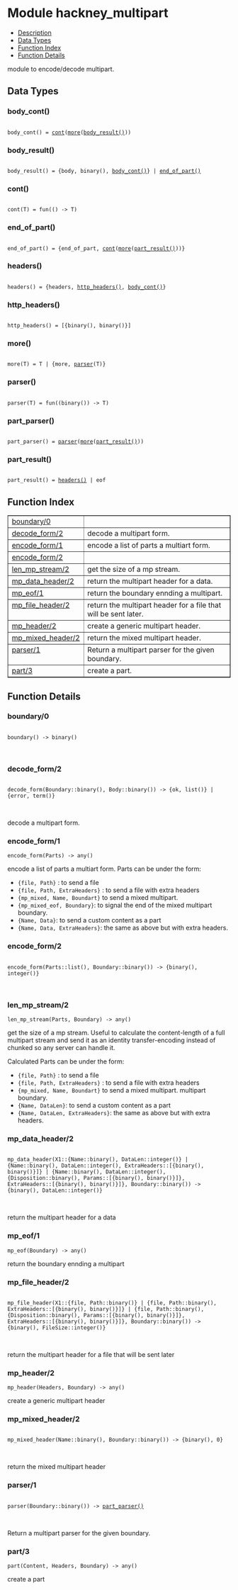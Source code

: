

# Module hackney_multipart #
* [Description](#description)
* [Data Types](#types)
* [Function Index](#index)
* [Function Details](#functions)


module to encode/decode multipart.


<a name="types"></a>

## Data Types ##




### <a name="type-body_cont">body_cont()</a> ###



<pre><code>
body_cont() = <a href="#type-cont">cont</a>(<a href="#type-more">more</a>(<a href="#type-body_result">body_result()</a>))
</code></pre>





### <a name="type-body_result">body_result()</a> ###



<pre><code>
body_result() = {body, binary(), <a href="#type-body_cont">body_cont()</a>} | <a href="#type-end_of_part">end_of_part()</a>
</code></pre>





### <a name="type-cont">cont()</a> ###



<pre><code>
cont(T) = fun(() -&gt; T)
</code></pre>





### <a name="type-end_of_part">end_of_part()</a> ###



<pre><code>
end_of_part() = {end_of_part, <a href="#type-cont">cont</a>(<a href="#type-more">more</a>(<a href="#type-part_result">part_result()</a>))}
</code></pre>





### <a name="type-headers">headers()</a> ###



<pre><code>
headers() = {headers, <a href="#type-http_headers">http_headers()</a>, <a href="#type-body_cont">body_cont()</a>}
</code></pre>





### <a name="type-http_headers">http_headers()</a> ###



<pre><code>
http_headers() = [{binary(), binary()}]
</code></pre>





### <a name="type-more">more()</a> ###



<pre><code>
more(T) = T | {more, <a href="#type-parser">parser</a>(T)}
</code></pre>





### <a name="type-parser">parser()</a> ###



<pre><code>
parser(T) = fun((binary()) -&gt; T)
</code></pre>





### <a name="type-part_parser">part_parser()</a> ###



<pre><code>
part_parser() = <a href="#type-parser">parser</a>(<a href="#type-more">more</a>(<a href="#type-part_result">part_result()</a>))
</code></pre>





### <a name="type-part_result">part_result()</a> ###



<pre><code>
part_result() = <a href="#type-headers">headers()</a> | eof
</code></pre>


<a name="index"></a>

## Function Index ##


<table width="100%" border="1" cellspacing="0" cellpadding="2" summary="function index"><tr><td valign="top"><a href="#boundary-0">boundary/0</a></td><td></td></tr><tr><td valign="top"><a href="#decode_form-2">decode_form/2</a></td><td>decode a multipart form.</td></tr><tr><td valign="top"><a href="#encode_form-1">encode_form/1</a></td><td>encode a list of parts a multiart form.</td></tr><tr><td valign="top"><a href="#encode_form-2">encode_form/2</a></td><td></td></tr><tr><td valign="top"><a href="#len_mp_stream-2">len_mp_stream/2</a></td><td>get the size of a mp stream.</td></tr><tr><td valign="top"><a href="#mp_data_header-2">mp_data_header/2</a></td><td>return the multipart header for a data.</td></tr><tr><td valign="top"><a href="#mp_eof-1">mp_eof/1</a></td><td>return the boundary ennding a multipart.</td></tr><tr><td valign="top"><a href="#mp_file_header-2">mp_file_header/2</a></td><td>return the multipart header for a file that will be sent later.</td></tr><tr><td valign="top"><a href="#mp_header-2">mp_header/2</a></td><td>create a generic multipart header.</td></tr><tr><td valign="top"><a href="#mp_mixed_header-2">mp_mixed_header/2</a></td><td>return the mixed multipart header.</td></tr><tr><td valign="top"><a href="#parser-1">parser/1</a></td><td>Return a multipart parser for the given boundary.</td></tr><tr><td valign="top"><a href="#part-3">part/3</a></td><td>create a part.</td></tr></table>


<a name="functions"></a>

## Function Details ##

<a name="boundary-0"></a>

### boundary/0 ###


<pre><code>
boundary() -&gt; binary()
</code></pre>
<br />


<a name="decode_form-2"></a>

### decode_form/2 ###


<pre><code>
decode_form(Boundary::binary(), Body::binary()) -&gt; {ok, list()} | {error, term()}
</code></pre>
<br />

decode a multipart form.
<a name="encode_form-1"></a>

### encode_form/1 ###

`encode_form(Parts) -> any()`

encode a list of parts a multiart form.
Parts can be under the form:
- `{file, Path}` : to send a file
- `{file, Path, ExtraHeaders}` : to send a file with extra headers
- `{mp_mixed, Name, Boundart}` to send a mixed multipart.
- `{mp_mixed_eof, Boundary}`: to signal the end of the mixed
multipart boundary.
- `{Name, Data}`: to send a custom content as a part
- `{Name, Data, ExtraHeaders}`: the same as above but with extra
headers.
<a name="encode_form-2"></a>

### encode_form/2 ###


<pre><code>
encode_form(Parts::list(), Boundary::binary()) -&gt; {binary(), integer()}
</code></pre>
<br />


<a name="len_mp_stream-2"></a>

### len_mp_stream/2 ###

`len_mp_stream(Parts, Boundary) -> any()`


get the size of a mp stream. Useful to calculate the
content-length of a full multipart stream and send it as an identity
transfer-encoding instead of chunked so any server can handle it.


Calculated Parts can be under the form:
- `{file, Path}` : to send a file
- `{file, Path, ExtraHeaders}` : to send a file with extra headers
- `{mp_mixed, Name, Boundart}` to send a mixed multipart.
multipart boundary.
- `{Name, DataLen}`: to send a custom content as a part
- `{Name, DataLen, ExtraHeaders}`: the same as above but with extra
headers.
<a name="mp_data_header-2"></a>

### mp_data_header/2 ###


<pre><code>
mp_data_header(X1::{Name::binary(), DataLen::integer()} | {Name::binary(), DataLen::integer(), ExtraHeaders::[{binary(), binary()}]} | {Name::binary(), DataLen::integer(), {Disposition::binary(), Params::[{binary(), binary()}]}, ExtraHeaders::[{binary(), binary()}]}, Boundary::binary()) -&gt; {binary(), DataLen::integer()}
</code></pre>
<br />

return the multipart header for a data
<a name="mp_eof-1"></a>

### mp_eof/1 ###

`mp_eof(Boundary) -> any()`

return the boundary ennding a multipart
<a name="mp_file_header-2"></a>

### mp_file_header/2 ###


<pre><code>
mp_file_header(X1::{file, Path::binary()} | {file, Path::binary(), ExtraHeaders::[{binary(), binary()}]} | {file, Path::binary(), {Disposition::binary(), Params::[{binary(), binary()}]}, ExtraHeaders::[{binary(), binary()}]}, Boundary::binary()) -&gt; {binary(), FileSize::integer()}
</code></pre>
<br />

return the multipart header for a file that will be sent later
<a name="mp_header-2"></a>

### mp_header/2 ###

`mp_header(Headers, Boundary) -> any()`

create a generic multipart header
<a name="mp_mixed_header-2"></a>

### mp_mixed_header/2 ###


<pre><code>
mp_mixed_header(Name::binary(), Boundary::binary()) -&gt; {binary(), 0}
</code></pre>
<br />

return the mixed multipart header
<a name="parser-1"></a>

### parser/1 ###


<pre><code>
parser(Boundary::binary()) -&gt; <a href="#type-part_parser">part_parser()</a>
</code></pre>
<br />

Return a multipart parser for the given boundary.
<a name="part-3"></a>

### part/3 ###

`part(Content, Headers, Boundary) -> any()`

create a part
